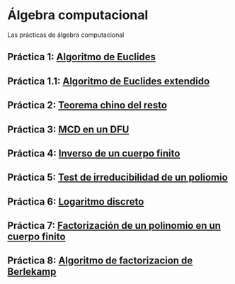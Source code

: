 # Álgebra computacional
Las prácticas de álgebra computacional
## Práctica 1: [Algoritmo de Euclides](https://github.com/jsainero/alcomp/blob/master/pr1.mw)
## Práctica 1.1: [Algoritmo de Euclides extendido](https://github.com/jsainero/alcomp/blob/master/pr1ext.mw)
## Práctica 2: [Teorema chino del resto](https://github.com/jsainero/alcomp/blob/master/pr2.mw)
## Práctica 3: [MCD en un DFU](https://github.com/jsainero/alcomp/blob/master/pr3.mw)
## Práctica 4: [Inverso de un cuerpo finito](https://github.com/jsainero/alcomp/blob/master/pr4.mw)
## Práctica 5: [Test de irreducibilidad de un poliomio](https://github.com/jsainero/alcomp/blob/master/pr5.mw)
## Práctica 6: [Logaritmo discreto](https://github.com/jsainero/alcomp/blob/master/pr6.mw)
## Práctica 7: [Factorización de un polinomio en un cuerpo finito](https://github.com/jsainero/alcomp/blob/master/pr7.mw)
## Práctica 8: [Algoritmo de factorizacion de Berlekamp](https://github.com/jsainero/alcomp/blob/master/pr8.mw)
